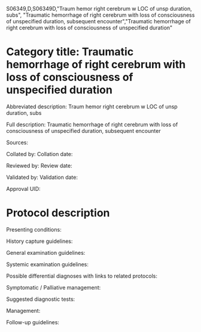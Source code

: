 S06349,D,S06349D,"Traum hemor right cerebrum w LOC of unsp duration, subs", "Traumatic hemorrhage of right cerebrum with loss of consciousness of unspecified duration, subsequent encounter","Traumatic hemorrhage of right cerebrum with loss of consciousness of unspecified duration"
# Category title: Traumatic hemorrhage of right cerebrum with loss of consciousness of unspecified duration

Abbreviated description: Traum hemor right cerebrum w LOC of unsp duration, subs

Full description: Traumatic hemorrhage of right cerebrum with loss of consciousness of unspecified duration, subsequent encounter

Sources:

Collated by:
Collation date:

Reviewed by:
Review date:

Validated by:
Validation date:

Approval UID:

# Protocol description

Presenting conditions:

History capture guidelines:

General examination guidelines:

Systemic examination guidelines:

Possible differential diagnoses with links to related protocols:

Symptomatic / Palliative management:

Suggested diagnostic tests:

Management:

Follow-up guidelines:
